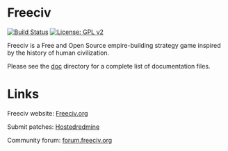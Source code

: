 Freeciv
=======

[![Build Status](https://github.com/freeciv/freeciv/workflows/continuous%20integration/badge.svg)](https://github.com/freeciv/freeciv/actions?query=workflow%3A%22continuous+integration%22) 
[![License: GPL v2](https://img.shields.io/badge/License-GPL%20v2-blue.svg)](https://www.gnu.org/licenses/old-licenses/gpl-2.0.en.html)

Freeciv is a Free and Open Source empire-building strategy game inspired by the history of human civilization. 
 
Please see the [doc](doc) directory for a complete list of documentation files.

Links
=====
Freeciv website: [Freeciv.org](http://www.freeciv.org/) 

Submit patches: [Hostedredmine](http://www.hostedredmine.com/projects/freeciv/) 

Community forum: [forum.freeciv.org](http://forum.freeciv.org/) 




